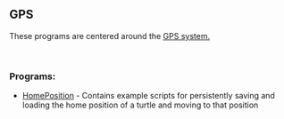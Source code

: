 ## GPS
These programs are centered around the [GPS system.](https://tweaked.cc/module/gps.html)  

<br>

### Programs:
- [HomePosition](./HomePosition/) - Contains example scripts for persistently saving and loading the home position of a turtle and moving to that position

<br>
